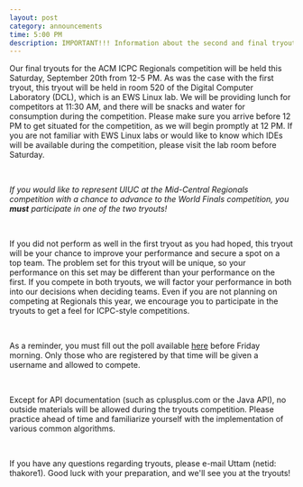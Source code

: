 ```yaml
---
layout: post
category: announcements
time: 5:00 PM
description: IMPORTANT!!! Information about the second and final tryouts!
---
```


Our final tryouts for the ACM ICPC Regionals competition will be held this Saturday, 
September 20th from 12-5 PM. As was the case with the first tryout, this tryout will 
be held in room 520 of the Digital Computer Laboratory (DCL), which is an EWS Linux 
lab. We will be providing lunch for competitors at 11:30 AM, and there will be 
snacks and water for consumption during the competition. Please make sure you arrive 
before 12 PM to get situated for the competition, as we will begin promptly at 12 PM. 
If you are not familiar with EWS Linux labs or would like to know which IDEs will be 
available during the competition, please visit the lab room before Saturday.

<br>

*If you would like to represent UIUC at the Mid-Central Regionals competition 
with a chance to advance to the World Finals competition, you <b>must</b>
participate in one of the two tryouts!*

<br>

If you did not perform as well in the first tryout as you had hoped, this tryout will 
be your chance to improve your performance and secure a spot on a top team. The
problem set for this tryout will be unique, so your performance on this set may be 
different than your performance on the first. If you compete in both tryouts, we will 
factor your performance in both into our decisions when deciding teams. Even if you 
are not planning on competing at Regionals this year, we encourage you to 
participate in the tryouts to get a feel for ICPC-style competitions.

<br>

As a reminder, you must fill out the poll available [here](https://docs.google.com/forms/d/1qi1LQvW7qnh3lHmWqdO4xU-P1M0Zd5_iWEUWv589FUg/viewform?usp=send_form) 
before Friday morning. Only those who are registered by that time will be given a 
username and allowed to compete.

<br>

Except for API documentation (such as cplusplus.com or the Java API), no 
outside materials will be allowed during the tryouts competition. Please
practice ahead of time and familiarize yourself with the implementation of 
various common algorithms.

<br>

If you have any questions regarding tryouts, please e-mail Uttam
(netid: thakore1). Good luck with your preparation, and we'll see you at the 
tryouts!
